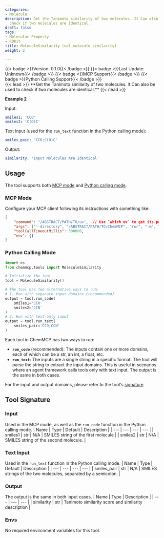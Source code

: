 ```yaml
---
categories:
- Molecule
description: Get the Tanimoto similarity of two molecules. It Can also be used to
  check if two molecules are identical.
draft: false
tags:
- Molecular Property
- RDKit
title: MoleculeSimilarity (cal_molecule_similarity)
weight: 2

---
```

<div style="display: flex; flex-wrap: wrap; gap: 0.75rem; align-items: center;">
  {{< badge >}}Version: 0.1.0{{< /badge >}}
  {{< badge >}}Last Update: Unknown{{< /badge >}}
  {{< badge >}}MCP Support{{< /badge >}}
  {{< badge >}}Python Calling Support{{< /badge >}}
</div>
{{< lead >}}
**Get the Tanimoto similarity of two molecules. It Can also be used to check if two molecules are identical.**
{{< /lead >}}

**Example 2**

Input:
```yaml
smiles1: 'CCO'
smiles2: 'C(O)C'
```

Text Input (used for the `run_text` function in the Python calling mode):
```yaml
smiles_pair: 'CCO;C(O)C'
```

Output:
```yaml
similarity: 'Input Molecules Are Identical'
```

## Usage

The tool supports both [MCP mode](#mcp-mode) and [Python calling mode](#python-calling-mode).



### MCP Mode

Configure your MCP client following its instructions with something like:
```JSON
{
    "command": "/ABSTRACT/PATH/TO/uv",  // Use `which uv` to get its path
    "args": ["--directory", "/ABSTRACT/PATH/TO/ChemMCP", "run", "-m", "chemmcp.tools.molecule_similarity"],
    "toolCallTimeoutMillis": 300000,
    "env": {}
}
```

### Python Calling Mode

```python
import os
from chemmcp.tools import MoleculeSimilarity

# Initialize the tool
tool = MoleculeSimilarity()

# The tool has two alternative ways to run:
# 1. Run with separate input domains (recommended)
output = tool.run_code(
    smiles1='CCO'
    smiles2='CCN'
)
# 2. Run with text-only input
output = tool.run_text(
    smiles_pair='CCO;CCN'
)
```


Each tool in ChemMCP has two ways to run:
- **`run_code`** (recommended): The inputs contain one or more domains, each of which can be a str, an int, a float, etc.
- **`run_text`**: The inputs are a single string in a specific format. The tool will parse the string to extract the input domains. This is useful in scenarios where an agent framework calls tools only with text input.
The output is the same in both cases.

For the input and output domains, please refer to the tool's [signature](#tool-signature).

## Tool Signature



### Input
Used in the MCP mode, as well as the `run_code` function in the Python calling mode.
| Name | Type | Default | Description |
| --- | --- | --- | --- |
| smiles1 | str | N/A | SMILES string of the first molecule |
| smiles2 | str | N/A | SMILES string of the second molecule. |

### Text Input
Used in the `run_text` function in the Python calling mode.
| Name | Type | Default | Description |
| --- | --- | --- | --- |
| smiles_pair | str | N/A | SMILES strings of the two molecules, separated by a semicolon. |

### Output
The output is the same in both input cases.
| Name | Type | Description |
| --- | --- | --- |
| similarity | str | Tanimoto similarity score and similarity description |

### Envs
No required environment variables for this tool.

